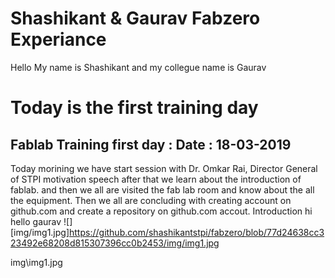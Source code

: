 
# Shashikant & Gaurav Fabzero Experiance
Hello My name is Shashikant and my collegue name is Gaurav
# Today is the first training day
## Fablab Training first day : Date : 18-03-2019
Today morining we have start session with Dr. Omkar Rai, 
Director General of STPI motivation speech after that we learn about the introduction of fablab.
and then we all are visited the fab
lab  room and know about the all the equipment.
Then we all are concluding with creating account on github.com and create a repository on 
github.com accout.
Introduction
hi
hello gaurav
![][img/img1.jpg]https://github.com/shashikantstpi/fabzero/blob/77d24638cc323492e68208d815307396cc0b2453/img/img1.jpg

img\img1.jpg
